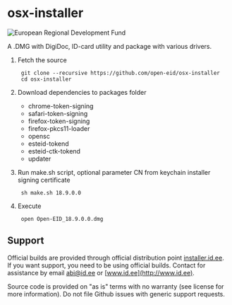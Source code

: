 osx-installer
=============

![European Regional Development Fund](https://github.com/e-gov/RIHA-Frontend/raw/master/logo/EU/EU.png "European Regional Development Fund - DO NOT REMOVE THIS IMAGE BEFORE 05.03.2020")

A .DMG with DigiDoc, ID-card utility and package with various drivers.

1. Fetch the source

        git clone --recursive https://github.com/open-eid/osx-installer
        cd osx-installer

2. Download dependencies to packages folder
   * chrome-token-signing
   * safari-token-signing
   * firefox-token-signing
   * firefox-pkcs11-loader
   * opensc
   * esteid-tokend
   * esteid-ctk-tokend
   * updater

3. Run make.sh script, optional parameter CN from keychain installer signing  certificate

        sh make.sh 18.9.0.0

4. Execute

        open Open-EID_18.9.0.0.dmg 

## Support
Official builds are provided through official distribution point [installer.id.ee](https://installer.id.ee). If you want support, you need to be using official builds. Contact for assistance by email [abi@id.ee](mailto:abi@id.ee) or [www.id.ee](http://www.id.ee).

Source code is provided on "as is" terms with no warranty (see license for more information). Do not file Github issues with generic support requests.
